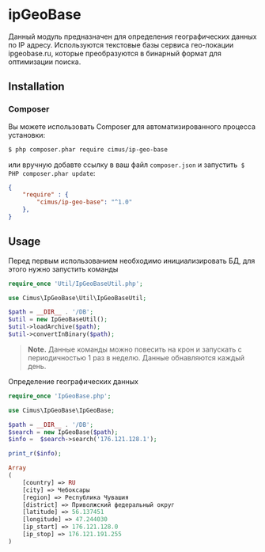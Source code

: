 ipGeoBase
==================
Данный модуль предназначен для определения географических данных по IP адресу.
Используются текстовые базы сервиса гео-локации ipgeobase.ru, которые преобразуются в бинарный формат для оптимизации поиска.

Installation
------------

### Composer

Вы можете использовать Composer для автоматизированного процесса установки:

```bash
$ php composer.phar require cimus/ip-geo-base
```

или вручную добавте ссылку в ваш файл `composer.json` и запустить` $ PHP composer.phar update`:

```json
{
    "require" : {
        "cimus/ip-geo-base": "^1.0"
    },
}
```

Usage
-----
Перед первым использованием необходимо инициализировать БД, для этого нужно запустить команды
```php
require_once 'Util/IpGeoBaseUtil.php';

use Cimus\IpGeoBase\Util\IpGeoBaseUtil;

$path = __DIR__ . '/DB';
$util = new IpGeoBaseUtil();
$util->loadArchive($path);
$util->convertInBinary($path);
```

> **Note.** Данные команды можно повесить на крон и запускать с периодичностью 1 раз в неделю. Данные обнавляются каждый день.



Определение географических данных

```php
require_once 'IpGeoBase.php';

use Cimus\IpGeoBase\IpGeoBase;

$path = __DIR__ . '/DB';
$search = new IpGeoBase($path);
$info =  $search->search('176.121.128.1');

print_r($info);

Array
(
    [country] => RU
    [city] => Чебоксары
    [region] => Республика Чувашия
    [district] => Приволжский федеральный округ
    [latitude] => 56.137451
    [longitude] => 47.244030                                             
    [ip_start] => 176.121.128.0
    [ip_stop] => 176.121.191.255
)


````



